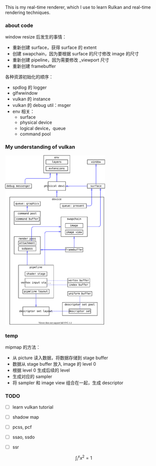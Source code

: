 
This is my real-time renderer, which I use to learn Rulkan and real-time rendering techniques.

### about code

window resize 后发生的事情：
* 重新创建 surface，获得 surface 的 extent
* 创建 swapchain，因为要根据 surface 的尺寸修改 image 的尺寸
* 重新创建 pipeline，因为需要修改 _viewport 尺寸
* 重新创建 framebuffer


各种资源初始化的顺序：
* spdlog 的 logger
* glfwwindow
* vulkan 的 instance
* vulkan 的 debug util：msger
* env 相关：
    * surface
    * physical device
    * logical device，queue
    * command pool


### My understanding of vulkan

<img alt="vulkan structure" src="./vulkan.svg" title="vulkan structure" width="320"/>


### temp

mipmap 的方法：
* 从 picture 读入数据，将数据存储到 stage buffer
* 数据从 stage buffer 放入 image 的 level 0
* 根据 level 0 生成后续的 level
* 生成对应的 sampler
* 将 sampler 和 image view 组合在一起，生成 descriptor


### TODO

- [ ] learn vulkan tutorial
- [ ] shadow map
- [ ] pcss, pcf
- [ ] ssao, ssdo
- [ ] ssr




$$
\int_i^x x^2 = 1
$$
